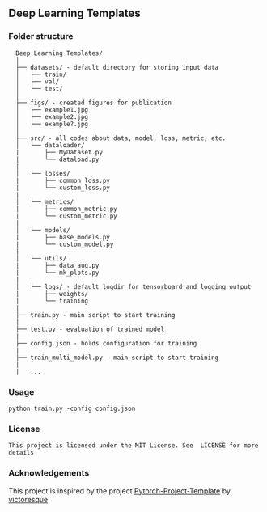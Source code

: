 ## Deep Learning Templates  

### Folder structure
```
  Deep Learning Templates/
  │
  ├── datasets/ - default directory for storing input data
  │   ├── train/
  │   ├── val/
  │   └── test/
  │
  ├── figs/ - created figures for publication
  │   ├── example1.jpg
  │   ├── example2.jpg
  │   └── example?.jpg
  │
  ├── src/ - all codes about data, model, loss, metric, etc.
  │   └── dataloader/ 
  |       ├── MyDataset.py
  |       └── dataload.py
  |
  │   └── losses/ 
  |       ├── common_loss.py
  |       └── custom_loss.py
  |
  │   └── metrics/ 
  |       ├── common_metric.py
  |       └── custom_metric.py
  |
  │   └── models/
  |       ├── base_models.py
  |       └── custom_model.py 
  |
  │   └── utils/ 
  |       ├── data_aug.py
  |       └── mk_plots.py
  |
  │   └── logs/ - default logdir for tensorboard and logging output
  |       ├── weights/
  |       └── training
  |
  ├── train.py - main script to start training
  |
  ├── test.py - evaluation of trained model
  |
  ├── config.json - holds configuration for training
  |
  ├── train_multi_model.py - main script to start training
  |
  |   ...
```

### Usage
```
python train.py -config config.json
```




### License
```
This project is licensed under the MIT License. See  LICENSE for more details
```


### Acknowledgements
This project is inspired by the project [Pytorch-Project-Template](https://github.com/victoresque/pytorch-template) by [victoresque](https://github.com/victoresque)